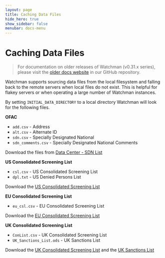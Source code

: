 ```yaml
---
layout: page
title: Caching Data Files
hide_hero: true
show_sidebar: false
menubar: docs-menu
---
```


# Caching Data Files

> For documentation on older releases of Watchman (v0.31.x series), please visit the [older docs website](https://github.com/moov-io/watchman/tree/v0.31.3/docs) in our GitHub repository.

Watchman supports sourcing data files from the local filesystem and falling back to the remote servers when local files do not exist. This is helpful for flakey servers or when operating a large number of Watchman instances.

By setting `INITIAL_DATA_DIRECTORY` to a local directory Watchman will look for the following files.

**OFAC**

- `add.csv` - Address
- `alt.csv` - Alternate ID
- `sdn.csv` - Specially Designated National
- `sdn_comments.csv` - Specially Designated National Comments

Download the files from [Data Center - SDN List](https://sanctionslist.ofac.treas.gov/Home/SdnList)

**US Consolidated Screening List**

- `csl.csv` - US Consolidated Screening List
- `dpl.txt` - US Denied Persons List

Download the [US Consolidated Screening List](https://www.trade.gov/consolidated-screening-list)

**EU Consolidated Screening List**

- `eu_csl.csv` - EU Consolidated Screening List

Download the [EU Consolidated Screening List](https://data.europa.eu/data/datasets/consolidated-list-of-persons-groups-and-entities-subject-to-eu-financial-sanctions?locale=en)

**UK Consolidated Screening List**

- `ConList.csv` - UK Consolidated Screening List
- `UK_Sanctions_List.ods` - UK Sanctions List

Download the [UK Consolidated Screening List](https://www.gov.uk/government/publications/financial-sanctions-consolidated-list-of-targets/consolidated-list-of-targets#contents) and the [UK Sanctions List](https://www.gov.uk/government/publications/the-uk-sanctions-list)

